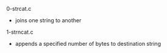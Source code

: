 0-strcat.c
* joins one string to another

1-strncat.c
* appends a specified number of bytes to destination string


